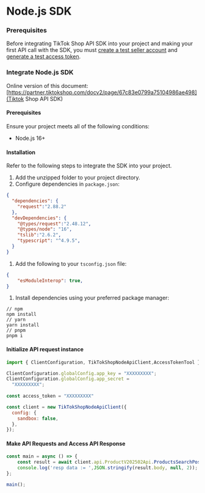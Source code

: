 # Node.js SDK

### Prerequisites

Before integrating TikTok Shop API SDK into your project and making your first API call with the SDK, you must [create a test seller account](https://partner.tiktokshop.com/docv2/page/6789f75a38b3f103167690dc) and [generate a test access token](https://partner.tiktokshop.com/docv2/page/6789f75d2dccb8030e8dece5).

### Integrate Node.js SDK

Online version of this document: [https://partner.tiktokshop.com/docv2/page/67c83e0799a75104986ae498](Tiktok Shop API SDK)

#### Prerequisites

Ensure your project meets all of the following conditions:

- Node.js 16+

#### Installation

Refer to the following steps to integrate the SDK into your project.

1. Add the unzipped folder to your project directory.
2. Configure dependencies in `package.json`:

```JSON
{
  "dependencies": {
    "request":"2.88.2"
  },
  "devDependencies": {
    "@types/request":"2.48.12",
    "@types/node": "16",
    "tslib":"2.6.2",
    "typescript": "^4.9.5",
  }
}
```

1. Add the following to your `tsconfig.json` file:

```JSON
{
    "esModuleInterop": true,
}
```

1. Install dependencies using your preferred package manager:

```Shell
// npm
npm install
// yarn
yarn install
// pnpm
pnpm i
```

#### Initialize API request instance

```javascript
import { ClientConfiguration, TikTokShopNodeApiClient,AccessTokenTool } from ".";

ClientConfiguration.globalConfig.app_key = "XXXXXXXXX";
ClientConfiguration.globalConfig.app_secret =
  "XXXXXXXXX";
 
const access_token = "XXXXXXXXX"

const client = new TikTokShopNodeApiClient({
  config: {
    sandbox: false,
  },
}); 
```

#### Make API Requests and Access API Response

```javascript
const main = async () => {
    const result = await client.api.ProductV202502Api.ProductsSearchPost(1,access_token,'application/json',undefined,undefined);
    console.log('resp data := ',JSON.stringify(result.body, null, 2));
};

main();  
```
